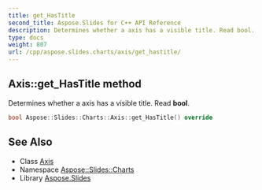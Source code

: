 ```yaml
---
title: get_HasTitle
second_title: Aspose.Slides for C++ API Reference
description: Determines whether a axis has a visible title. Read bool.
type: docs
weight: 807
url: /cpp/aspose.slides.charts/axis/get_hastitle/
---
```

## Axis::get_HasTitle method


Determines whether a axis has a visible title. Read **bool**.

```cpp
bool Aspose::Slides::Charts::Axis::get_HasTitle() override
```

## See Also

* Class [Axis](../)
* Namespace [Aspose::Slides::Charts](../../)
* Library [Aspose.Slides](../../../)
